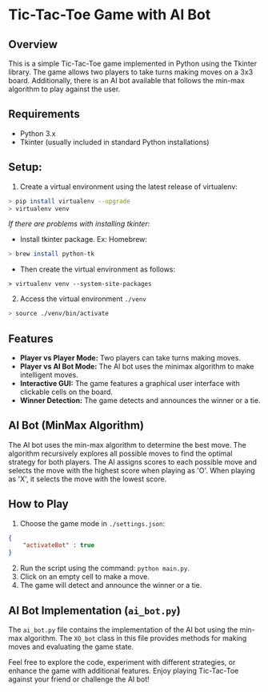 # Tic-Tac-Toe Game with AI Bot

## Overview
This is a simple Tic-Tac-Toe game implemented in Python using the Tkinter library. The game allows two players to take turns making moves on a 3x3 board. Additionally, there is an AI bot available that follows the min-max algorithm to play against the user.

## Requirements
- Python 3.x
- Tkinter (usually included in standard Python installations)

## Setup:

1. Create a virtual environment using the latest release of virtualenv:

``` bash
> pip install virtualenv --upgrade
> virtualenv venv
```

_If there are problems with installing tkinter:_
- Install tkinter package. Ex: Homebrew:
``` bash
> brew install python-tk
```
- Then create the virtual environment as follows:
```
> virtualenv venv --system-site-packages
```

2. Access the virtual environment `./venv`
``` bash
> source ./venv/bin/activate
```

## Features
- **Player vs Player Mode:** Two players can take turns making moves.
- **Player vs AI Bot Mode:** The AI bot uses the minimax algorithm to make intelligent moves.
- **Interactive GUI:** The game features a graphical user interface with clickable cells on the board.
- **Winner Detection:** The game detects and announces the winner or a tie.

## AI Bot (MinMax Algorithm)
The AI bot uses the min-max algorithm to determine the best move. The algorithm recursively explores all possible moves to find the optimal strategy for both players. The AI assigns scores to each possible move and selects the move with the highest score when playing as 'O'. When playing as 'X', it selects the move with the lowest score.

## How to Play 
1. Choose the game mode in `./settings.json`:
```json
{
    "activateBot" : true
}
```
2. Run the script using the command: `python main.py`.
3. Click on an empty cell to make a move.
4. The game will detect and announce the winner or a tie.

## AI Bot Implementation (`ai_bot.py`)
The `ai_bot.py` file contains the implementation of the AI bot using the min-max algorithm. The `XO_bot` class in this file provides methods for making moves and evaluating the game state.

Feel free to explore the code, experiment with different strategies, or enhance the game with additional features. Enjoy playing Tic-Tac-Toe against your friend or challenge the AI bot!
